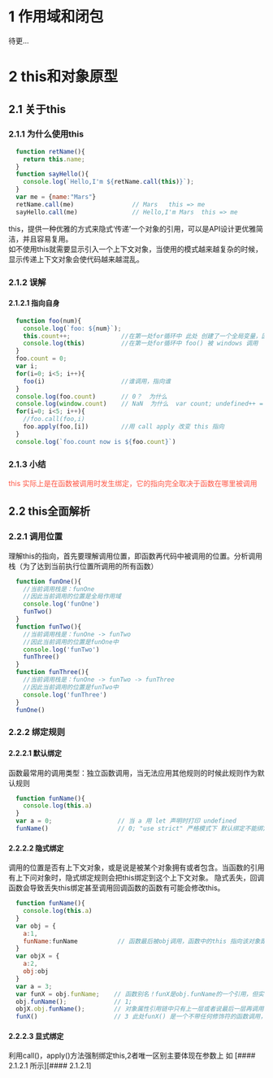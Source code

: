# 1 作用域和闭包
待更...
# 2 this和对象原型
## 2.1 关于this
### 2.1.1 为什么使用this
```js
  function retName(){
    return this.name;
  }
  function sayHello(){
    console.log(`Hello,I'm ${retName.call(this)}`);
  }
  var me = {name:"Mars"}
  retName.call(me)                // Mars   this => me
  sayHello.call(me)               // Hello,I'm Mars  this => me
```
this，提供一种优雅的方式来隐式‘传递’一个对象的引用，可以是API设计更优雅简洁，并且容易复用。<br>
如不使用this就需要显示引入一个上下文对象，当使用的模式越来越复杂的时候，显示传递上下文对象会使代码越来越混乱。

### 2.1.2  误解
#### 2.1.2.1 指向自身
```js
  function foo(num){
    console.log(`foo: ${num}`);
    this.count++;              //在第一处for循环中 此处 创建了一个全局变量，因为this 指向 window   => var count; 
    console.log(this)          //在第一处for循环中 foo() 被 windows 调用
  }
  foo.count = 0;
  var i;
  for(i=0; i<5; i++){
    foo(i)                     //谁调用，指向谁 
  }
  console.log(foo.count)       // 0？  为什么 
  console.log(window.count)    // NaN  为什么  var count; undefined++ = NaN
  for(i=0; i<5; i++){
    //foo.call(foo,i)
    foo.apply(foo,[i])         //用 call apply 改变 this 指向
  }
  console.log(`foo.count now is ${foo.count}`)
```
### 2.1.3 小结
 <p style="color:#f54;">this 实际上是在函数被调用时发生绑定，它的指向完全取决于函数在哪里被调用</p>

## 2.2 this全面解析
### 2.2.1 调用位置
理解this的指向，首先要理解调用位置，即函数再代码中被调用的位置。分析调用栈（为了达到当前执行位置所调用的所有函数）
```js
  function funOne(){
    //当前调用栈是：funOne
    //因此当前调用的位置是全局作用域
    console.log('funOne')
    funTwo()
  }
  function funTwo(){
    //当前调用栈是：funOne -> funTwo
    //因此当前调用的位置是funOne中
    console.log('funTwo')
    funThree()
  }
  function funThree(){
    //当前调用栈是：funOne -> funTwo -> funThree
    //因此当前调用的位置是funTwo中
    console.log('funThree')
  }
  funOne()
```
### 2.2.2 绑定规则

#### 2.2.2.1 默认绑定
函数最常用的调用类型：独立函数调用，当无法应用其他规则的时候此规则作为默认规则
```js
  function funName(){
    console.log(this.a)
  }
  var a = 0;                  // 当 a 用 let 声明时打印 undefined
  funName()                   // 0; "use strict" 严格模式下 默认绑定不能绑定到全局对象
```

#### 2.2.2.2 隐式绑定
调用的位置是否有上下文对象，或是说是被某个对象拥有或者包含。当函数的引用有上下问对象时，隐式绑定规则会把this绑定到这个上下文对象。
隐式丢失，回调函数会导致丢失this绑定甚至调用回调函数的函数有可能会修改this。
```js
  function funName(){
    console.log(this.a)
  }
  var obj = {
    a:1,
    funName:funName           // 函数最后被obj调用，函数中的this 指向该对象即obj
  }
  var objX = {
    a:2,
    obj:obj
  }
  var a = 3;
  var funX = obj.funName;    // 函数别名！funX是obj.funName的一个引用，但实际上他引用的是 funName函数本身。
  obj.funName();             // 1; 
  objX.obj.funName();        // 对象属性引用链中只有上一层或者说最后一层再调用位置中起作用。
  funX()                     // 3 此处funX() 是一个不带任何修饰符的函数调用，因此应用了默认绑定
```

#### 2.2.2.3 显式绑定
利用call()，apply()方法强制绑定this,2者唯一区别主要体现在参数上
如 [#### 2.1.2.1 所示][#### 2.1.2.1] 